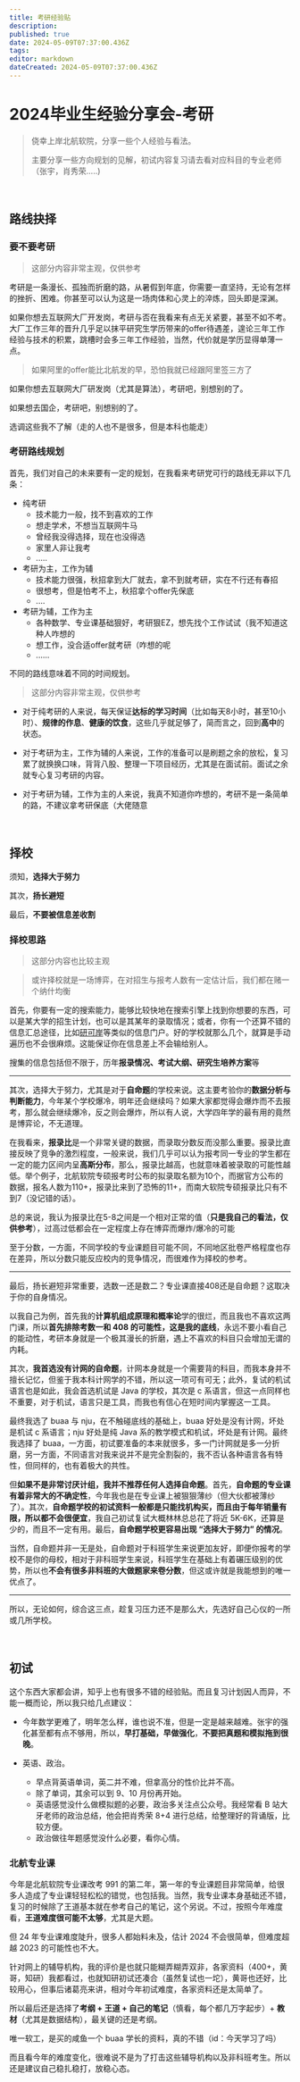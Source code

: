 ```yaml
---
title: 考研经验贴
description: 
published: true
date: 2024-05-09T07:37:00.436Z
tags: 
editor: markdown
dateCreated: 2024-05-09T07:37:00.436Z
---
```


# 2024毕业生经验分享会-考研

> 侥幸上岸北航软院，分享一些个人经验与看法。
>
> 主要分享一些方向规划的见解，初试内容复习请去看对应科目的专业老师（张宇，肖秀荣.....)

&nbsp;

## 路线抉择

### 要不要考研

> 这部分内容非常主观，仅供参考

考研是一条漫长、孤独而折磨的路，从暑假到年底，你需要一直坚持，无论有怎样的挫折、困难。你甚至可以认为这是一场肉体和心灵上的淬炼，回头即是深渊。

如果你想去互联网大厂开发岗，考研与否在我看来有点无关紧要，甚至不如不考。大厂工作三年的晋升几乎足以抹平研究生学历带来的offer待遇差，遑论三年工作经验与技术的积累，跳槽时会多三年工作经验，当然，代价就是学历显得单薄一点。

> 如果阿里的offer能比北航发的早，恐怕我就已经跟阿里签三方了

如果你想去互联网大厂研发岗（尤其是算法），考研吧，别想别的了。

如果想去国企，考研吧，别想别的了。

选调这些我不了解（走的人也不是很多，但是本科也能走）

### 考研路线规划

首先，我们对自己的未来要有一定的规划，在我看来考研党可行的路线无非以下几条：

- 纯考研
  - 技术能力一般，找不到喜欢的工作
  - 想走学术，不想当互联网牛马
  - 曾经我没得选择，现在也没得选
  - 家里人非让我考
  - .....
- 考研为主，工作为辅
  - 技术能力很强，秋招拿到大厂就去，拿不到就考研，实在不行还有春招
  - 很想考，但是怕考不上，秋招拿个offer先保底
  - ....
- 考研为辅，工作为主
  - 各种数学、专业课基础狠好，考研狠EZ，想先找个工作试试（我不知道这种人咋想的
  - 想工作，没合适offer就考研（咋想的呢
  - ......

不同的路线意味着不同的时间规划。

> 这部分内容非常主观，仅供参考

- 对于纯考研的人来说，每天保证**达标的学习时间**（比如每天8小时，甚至10小时）、**规律的作息**、**健康的饮食**，这些几乎就足够了，简而言之，回到**高中**的状态。

- 对于考研为主，工作为辅的人来说，工作的准备可以是刷题之余的放松，复习累了就换换口味，背背八股、整理一下项目经历，尤其是在面试前。面试之余就专心复习考研的内容。

- 对于考研为辅，工作为主的人来说，我真不知道你咋想的，考研不是一条简单的路，不建议拿考研保底（大佬随意



&nbsp;

## 择校

须知，**选择大于努力**

其次，**扬长避短**

最后，**不要被信息差收割**

### 择校思路

> 这部分内容也比较主观

> 或许择校就是一场博弈，在对招生与报考人数有一定估计后，我们都在赌一个纳什均衡

首先，你要有一定的搜索能力，能够比较快地在搜索引擎上找到你想要的东西，可以是某大学的招生计划，也可以是其某年的录取情况；或者，你有一个还算不错的信息汇总途径，比如[研可岸](https://www.xn--2tu19i68pdwh.com/f/sc/index.html#/school)等类似的信息门户。好的学校就那么几个，就算是手动遍历也不会很麻烦。这能保证你在信息差上不会输给别人。

搜集的信息包括但不限于，历年**报录情况、考试大纲、研究生培养方案**等

---------------------

其次，选择大于努力，尤其是对于**自命题**的学校来说。这主要考验你的**数据分析与判断能力**，今年某个学校爆冷，明年还会继续吗？如果大家都觉得会爆炸而不去报考，那么就会继续爆冷，反之则会爆炸，所以有人说，大学四年学的最有用的竟然是博弈论，不无道理。

在我看来，**报录比**是一个非常关键的数据，而录取分数反而没那么重要。报录比直接反映了竞争的激烈程度，一般来说，我们几乎可以认为报考同一专业的学生都在一定的能力区间内呈**高斯分布**，那么，报录比越高，也就意味着被录取的可能性越低。举个例子，北航软院专硕报考时公布的拟录取名额为10个，而据官方公布的数据，报名人数为110+，报录比来到了恐怖的11+，而南大软院专硕报录比只有不到7（没记错的话）。

总的来说，我认为报录比在5-8之间是一个相对正常的值（**只是我自己的看法，仅供参考**），过高过低都会在一定程度上存在博弈而爆炸/爆冷的可能

至于分数，一方面，不同学校的专业课题目可能不同，不同地区批卷严格程度也存在差异，所以分数只能反应校内的竞争情况，而很难作为择校的参考。

--------------------

最后，扬长避短非常重要，选数一还是数二？专业课直接408还是自命题？这取决于你的自身情况。

以我自己为例，首先我的**计算机组成原理和概率论**学的很烂，而且我也不喜欢这两门课，所以**首先排除考数一和 408 的可能性，这是我的底线**，永远不要小看自己的能动性，考研本身就是一个极其漫长的折磨，遇上不喜欢的科目只会增加无谓的内耗。

其次，**我首选没有计网的自命题**，计网本身就是一个需要背的科目，而我本身并不擅长记忆，但鉴于我本科计网学的不错，所以这一项可有可无；此外，复试的机试语言也是如此，我会首选机试是 Java 的学校，其次是 c 系语言，但这一点同样也不重要，对于机试，语言只是工具，而我也有信心在短时间内掌握这一工具。

最终我选了 buaa 与 nju，在不触碰底线的基础上，buaa 好处是没有计网，坏处是机试 c 系语言；nju 好处是纯 Java 系的教学模式和机试，坏处是有计网。最终我选择了 buaa，一方面，初试要准备的本来就很多，多一门计网就是多一分折磨，另一方面，不同语言对我来说并不是完全割裂的，我不否认各种语言各有特性，但同样的，也有着极大的共性。

但**如果不是非常讨厌计组，我并不推荐任何人选择自命题**。首先，**自命题的专业课有着非常大的不确定性**，今年我也是在专业课上被狠狠薄纱（但大伙都被薄纱了）。其次，**自命题学校的初试资料一般都是只能找机构买，而且由于每年销量有限，所以都不会很便宜**，我自己初试复试大概林林总总花了将近 5K-6K，还算是少的，而且不一定有用。最后，**自命题学校更容易出现 “选择大于努力” 的情况**。

当然，自命题并非一无是处，自命题对于科班学生来说更加友好，即便你报考的学校不是你的母校，相对于非科班学生来说，科班学生在基础上有着碾压级别的优势，所以也**不会有很多非科班的大做题家来卷分数**，但这或许就是我能想到的唯一优点了。

---------

所以，无论如何，综合这三点，趁复习压力还不是那么大，先选好自己心仪的一所或几所学校。

&nbsp;

## 初试

这个东西大家都会讲，知乎上也有很多不错的经验贴。而且复习计划因人而异，不能一概而论，所以我只给几点建议：

- 今年数学更难了，明年怎么样，谁也说不准，但是一定是越来越难。张宇的强化甚至都有点不够用，所以，**早打基础，早做强化**，**不要把真题和模拟拖到很晚**。

- 英语、政治。
  - 早点背英语单词，英二并不难，但拿高分的性价比并不高。
  - 除了单词，其余可以到 9、10 月份再开始。
  - 英语感觉没什么做模拟题的必要，政治多关注点公众号。我经常看 B 站大牙老师的政治总结，他会把肖秀荣 8+4 进行总结，给整理好的背诵版，比较方便。
  - 政治做往年题感觉没什么必要，看你心情。

### 北航专业课

今年是北航软院专业课改考 991 的第二年，第一年的专业课题目非常简单，给很多人造成了专业课轻轻松松的错觉，也包括我。当然，我专业课本身基础还不错，复习的时候除了王道基本就在参考自己的笔记，这个另说。不过，按照今年难度看，**王道难度很可能不太够**，尤其是大题。

但 24 年专业课难度陡升，很多人都始料未及，估计 2024 不会很简单，但难度超越 2023 的可能性也不大。

针对网上的辅导机构，我的评价是也就只能糊弄糊弄双非，各家资料（400+，黄哥，知研）我都看过，也就知研初试还凑合（虽然复试也一坨），黄哥也还好，比较用心，但事后诸葛亮来讲，相对今年初试难度，各家资料还是太简单了。

所以最后还是选择了**考纲 + 王道 + 自己的笔记**（慎看，每个都几万字起步）+ **教材**（尤其是数据结构），最关键的还是考纲。

唯一软工，是买的咸鱼一个 buaa 学长的资料，真的不错（id：今天学习了吗）

而且看今年的难度变化，很难说不是为了打击这些辅导机构以及非科班考生。所以还是建议自己稳扎稳打，放稳心态。


























